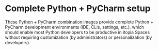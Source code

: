 # Complete Python + PyCharm setup

[These Python + PyCharm combination images](https://github.com/orgs/itopia-inc/packages?tab=packages&repo_name=spaces-images&q=python-pycharm)
provide complete Python + PyCharm development environments (IDE, CLIs, settings, etc.),
which should enable most Python developers to be productive in itopia Spaces
without requiring customization (by administrators) or personalization (by developers).

<!-- TODO: Add a "Design choices" section -->
